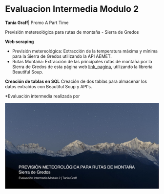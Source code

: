 # Evaluacion Intermedia Modulo 2
**Tania Graff**| Promo A Part Time

Previsión metereológica para rutas de montaña - Sierra de Gredos

**Web scraping** 
- Previsión metereológica: Extracción de la temperatura máxima y mínima para la Sierra de Gredos utilizando la API AEMET.
- Rutas Montaña: Extracción de las principales rutas de montaña por la Sierra de Gredos de esta página web [link_pagina](https://turismoactiva.com/rutas-de-montana-sierra-de-gredos/), utilizando la librería Beautiful Soup.

**Creación de tablas en SQL** 
Creación de dos tablas para almacenar los datos extraídos con Beautiful Soup y API's.

*Evaluación intermedia realizada por 

![imagen_portada_modulo](Portada.png)
